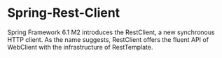 # Spring-Rest-Client
Spring Framework 6.1 M2 introduces the RestClient, a new synchronous HTTP client.
As the name suggests, RestClient offers the fluent API of WebClient with the infrastructure of RestTemplate.
